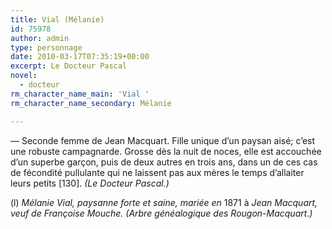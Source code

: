 ```yaml
---
title: Vial (Mélanie)
id: 75978
author: admin
type: personnage
date: 2010-03-17T07:35:19+00:00
excerpt: Le Docteur Pascal
novel:
  - docteur
rm_character_name_main: 'Vial '
rm_character_name_secondary: Mélanie

---
```

— Seconde femme de Jean Macquart. Fille unique d&rsquo;un paysan aisé; c&rsquo;est une robuste campagnarde. Grosse dès la nuit de noces, elle est accouchée d&rsquo;un superbe garçon, puis de deux autres en trois ans, dans un de ces cas de fécondité pullulante qui ne laissent pas aux mères le temps d&rsquo;allaiter leurs petits [130]. _(Le Docteur Pascal.)_

(l) _Mélanie Vial, paysanne forte et saine, mariée en_ 1871 à _Jean Macquart, veuf de Françoise Mouche. (Arbre généalogique des Rougon-Macquart.)_